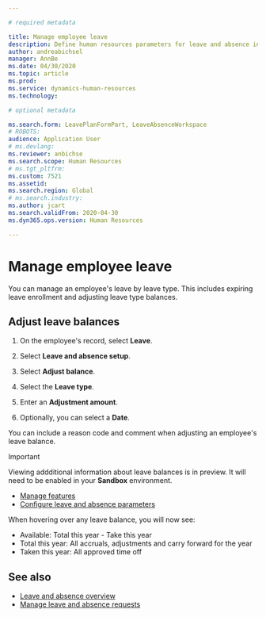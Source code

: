 ```yaml
---

# required metadata

title: Manage employee leave
description: Define human resources parameters for leave and absence in Dynamics 365 Human Resources.
author: andreabichsel
manager: AnnBe
ms.date: 04/30/2020
ms.topic: article
ms.prod: 
ms.service: dynamics-human-resources
ms.technology: 

# optional metadata

ms.search.form: LeavePlanFormPart, LeaveAbsenceWorkspace
# ROBOTS: 
audience: Application User
# ms.devlang: 
ms.reviewer: anbichse
ms.search.scope: Human Resources
# ms.tgt_pltfrm: 
ms.custom: 7521
ms.assetid: 
ms.search.region: Global
# ms.search.industry: 
ms.author: jcart
ms.search.validFrom: 2020-04-30
ms.dyn365.ops.version: Human Resources

---
```


# Manage employee leave

You can manage an employee's leave by leave type. This includes expiring leave enrollment and adjusting leave type balances. 

## Adjust leave balances

1. On the employee's record, select **Leave**.

2. Select **Leave and absence setup**.

3. Select **Adjust balance**.

4. Select the **Leave type**.

5. Enter an **Adjustment amount**. 

6. Optionally, you can select a **Date**. 

You can include a reason code and comment when adjusting an employee's leave balance. 

> [!IMPORTANT]
> Viewing addditional information about leave balances is in preview. It will need to be enabled in your **Sandbox** environment.

- [Manage features](hr-admin-manage-features.md)
- [Configure leave and absence parameters](hr-leave-and-absence-parameters.md)

When hovering over any leave balance, you will now see:

- Available: Total this year - Take this year
- Total this year: All accruals, adjustments and carry forward for the year
- Taken this year: All approved time off

## See also

- [Leave and absence overview](hr-leave-and-absence-overview.md)
- [Manage leave and absence requests](hr-employee-self-service-manage-requests.md)

